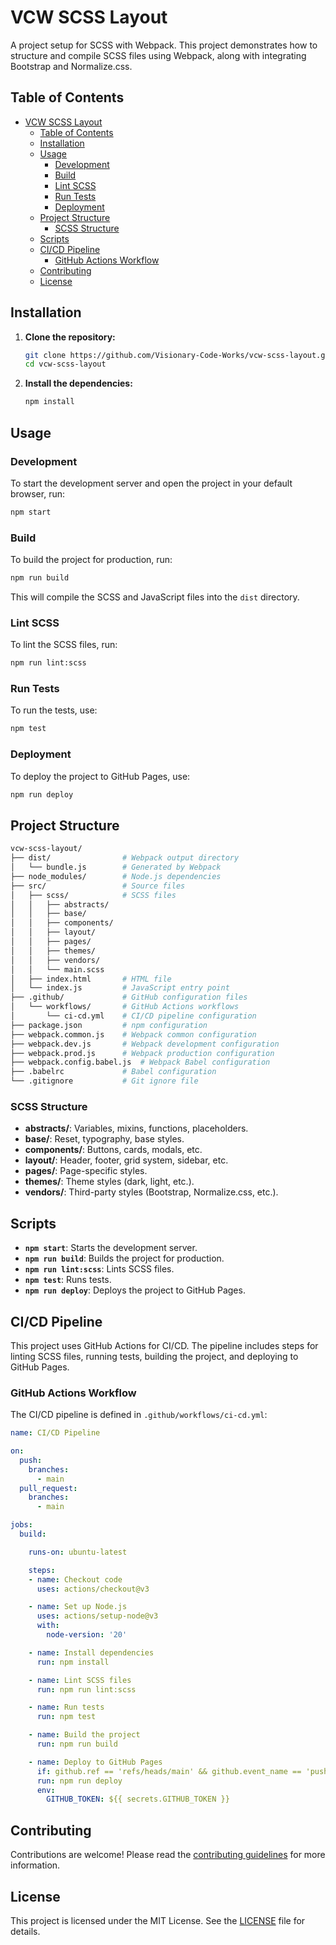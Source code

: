 # VCW SCSS Layout

A project setup for SCSS with Webpack. This project demonstrates how to structure and compile SCSS files using Webpack, along with integrating Bootstrap and Normalize.css.

## Table of Contents

- [VCW SCSS Layout](#vcw-scss-layout)
  - [Table of Contents](#table-of-contents)
  - [Installation](#installation)
  - [Usage](#usage)
    - [Development](#development)
    - [Build](#build)
    - [Lint SCSS](#lint-scss)
    - [Run Tests](#run-tests)
    - [Deployment](#deployment)
  - [Project Structure](#project-structure)
    - [SCSS Structure](#scss-structure)
  - [Scripts](#scripts)
  - [CI/CD Pipeline](#cicd-pipeline)
    - [GitHub Actions Workflow](#github-actions-workflow)
  - [Contributing](#contributing)
  - [License](#license)

## Installation

1. **Clone the repository:**

    ```sh
    git clone https://github.com/Visionary-Code-Works/vcw-scss-layout.git
    cd vcw-scss-layout
    ```

2. **Install the dependencies:**

    ```sh
    npm install
    ```

## Usage

### Development

To start the development server and open the project in your default browser, run:

```sh
npm start
```

### Build

To build the project for production, run:

```sh
npm run build
```

This will compile the SCSS and JavaScript files into the `dist` directory.

### Lint SCSS

To lint the SCSS files, run:

```sh
npm run lint:scss
```

### Run Tests

To run the tests, use:

```sh
npm test
```

### Deployment

To deploy the project to GitHub Pages, use:

```sh
npm run deploy
```

## Project Structure

```sh
vcw-scss-layout/
├── dist/                # Webpack output directory
│   └── bundle.js        # Generated by Webpack
├── node_modules/        # Node.js dependencies
├── src/                 # Source files
│   ├── scss/            # SCSS files
│   │   ├── abstracts/
│   │   ├── base/
│   │   ├── components/
│   │   ├── layout/
│   │   ├── pages/
│   │   ├── themes/
│   │   ├── vendors/
│   │   └── main.scss
│   ├── index.html       # HTML file
│   └── index.js         # JavaScript entry point
├── .github/             # GitHub configuration files
│   └── workflows/       # GitHub Actions workflows
│       └── ci-cd.yml    # CI/CD pipeline configuration
├── package.json         # npm configuration
├── webpack.common.js    # Webpack common configuration
├── webpack.dev.js       # Webpack development configuration
├── webpack.prod.js      # Webpack production configuration
├── webpack.config.babel.js  # Webpack Babel configuration
├── .babelrc             # Babel configuration
└── .gitignore           # Git ignore file
```

### SCSS Structure

- **abstracts/**: Variables, mixins, functions, placeholders.
- **base/**: Reset, typography, base styles.
- **components/**: Buttons, cards, modals, etc.
- **layout/**: Header, footer, grid system, sidebar, etc.
- **pages/**: Page-specific styles.
- **themes/**: Theme styles (dark, light, etc.).
- **vendors/**: Third-party styles (Bootstrap, Normalize.css, etc.).

## Scripts

- **`npm start`**: Starts the development server.
- **`npm run build`**: Builds the project for production.
- **`npm run lint:scss`**: Lints SCSS files.
- **`npm test`**: Runs tests.
- **`npm run deploy`**: Deploys the project to GitHub Pages.

## CI/CD Pipeline

This project uses GitHub Actions for CI/CD. The pipeline includes steps for linting SCSS files, running tests, building the project, and deploying to GitHub Pages.

### GitHub Actions Workflow

The CI/CD pipeline is defined in `.github/workflows/ci-cd.yml`:

```yaml
name: CI/CD Pipeline

on:
  push:
    branches:
      - main
  pull_request:
    branches:
      - main

jobs:
  build:

    runs-on: ubuntu-latest

    steps:
    - name: Checkout code
      uses: actions/checkout@v3

    - name: Set up Node.js
      uses: actions/setup-node@v3
      with:
        node-version: '20'

    - name: Install dependencies
      run: npm install

    - name: Lint SCSS files
      run: npm run lint:scss

    - name: Run tests
      run: npm test

    - name: Build the project
      run: npm run build

    - name: Deploy to GitHub Pages
      if: github.ref == 'refs/heads/main' && github.event_name == 'push'
      run: npm run deploy
      env:
        GITHUB_TOKEN: ${{ secrets.GITHUB_TOKEN }}
```

## Contributing

Contributions are welcome! Please read the [contributing guidelines](CONTRIBUTING.md) for more information.

## License

This project is licensed under the MIT License. See the [LICENSE](LICENSE) file for details.
